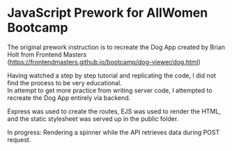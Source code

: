 # JavaScript Prework for AllWomen Bootcamp

The original prework instruction is to recreate the Dog App created by Brian Holt from Frontend Masters (https://frontendmasters.github.io/bootcamp/dog-viewer/dog.html)

Having watched a step by step tutorial and replicating the code, I did not find the process to be very educational. <br>
In attempt to get more practice from writing server code, I attempted to recreate the Dog App entirely via backend. 

Express was used to create the routes, EJS was used to render the HTML, and the static stylesheet was served up in the public folder.

In progress: Rendering a spinner while the API retrieves data during POST request.
